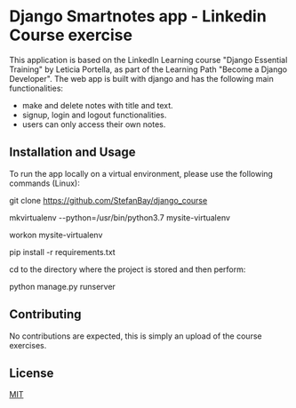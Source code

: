 # Django Smartnotes app - Linkedin Course exercise

This application is based on the LinkedIn Learning course "Django Essential Training" by Leticia Portella, as part of the Learning Path "Become a Django Developer".
The web app is built with django and has the following main functionalities:
- make and delete notes with title and text.
- signup, login and logout functionalities.
- users can only access their own notes.

## Installation and Usage

To run the app locally on a virtual environment, please use the following commands (Linux):

git clone https://github.com/StefanBay/django_course

mkvirtualenv --python=/usr/bin/python3.7  mysite-virtualenv

workon  mysite-virtualenv

pip install -r requirements.txt

cd to the directory where the project is stored and then perform:

python manage.py runserver

## Contributing
No contributions are expected, this is simply an upload of the course exercises.

## License
[MIT](https://choosealicense.com/licenses/mit/)